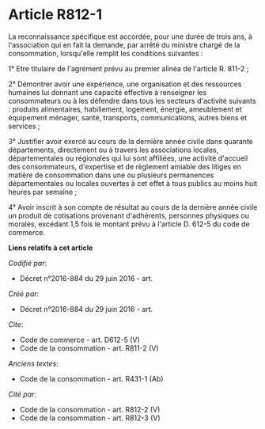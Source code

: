 # Article R812-1

La reconnaissance spécifique est accordée, pour une durée de trois ans, à l'association qui en fait la demande, par arrêté du
ministre chargé de la consommation, lorsqu'elle remplit les conditions suivantes : 

1° Etre titulaire de l'agrément prévu au premier alinéa de l'article R. 811-2 ; 

2° Démontrer avoir une expérience, une organisation et des ressources humaines lui donnant une capacité effective à
renseigner les consommateurs ou à les défendre dans tous les secteurs d'activité suivants : produits alimentaires,
habillement, logement, énergie, ameublement et équipement ménager, santé, transports, communications, autres biens et
services ; 

3° Justifier avoir exercé au cours de la dernière année civile dans quarante départements, directement ou à travers les
associations locales, départementales ou régionales qui lui sont affiliées, une activité d'accueil des consommateurs,
d'expertise et de règlement amiable des litiges en matière de consommation dans une ou plusieurs permanences départementales
ou locales ouvertes à cet effet à tous publics au moins huit heures par semaine ; 

4° Avoir inscrit à son compte de résultat au cours de la dernière année civile un produit de cotisations provenant
d'adhérents, personnes physiques ou morales, excédant 1,5 fois le montant prévu à l'article D. 612-5 du code de commerce.

**Liens relatifs à cet article**

_Codifié par_:

  - Décret n°2016-884 du 29 juin 2016 - art.

_Créé par_:

  - Décret n°2016-884 du 29 juin 2016 - art.

_Cite_:

  - Code de commerce - art. D612-5 (V)
  - Code de la consommation - art. R811-2 (V)

_Anciens textes_:

  - Code de la consommation - art. R431-1 (Ab)

_Cité par_:

  - Code de la consommation - art. R812-2 (V)
  - Code de la consommation - art. R812-3 (V)
